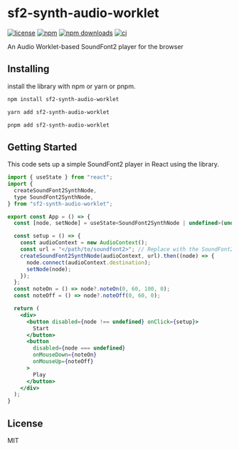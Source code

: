 # sf2-synth-audio-worklet

[![license](https://img.shields.io/npm/l/sf2-synth-audio-worklet.svg)](https://github.com/resonance-box/sf2-synth-audio-worklet/blob/main/LICENSE.md)
[![npm](https://img.shields.io/npm/v/sf2-synth-audio-worklet.svg)](https://www.npmjs.com/package/sf2-synth-audio-worklet)
[![npm downloads](https://img.shields.io/npm/dm/sf2-synth-audio-worklet)](https://www.npmjs.com/package/sf2-synth-audio-worklet)
[![ci](https://github.com/resonance-box/sf2-synth-audio-worklet/actions/workflows/ci.yml/badge.svg)](https://github.com/resonance-box/sf2-synth-audio-worklet/actions/workflows/ci.yml)

An Audio Worklet-based SoundFont2 player for the browser

## Installing

install the library with npm or yarn or pnpm.

```bash
npm install sf2-synth-audio-worklet
```

```bash
yarn add sf2-synth-audio-worklet
```

```bash
pnpm add sf2-synth-audio-worklet
```

## Getting Started

This code sets up a simple SoundFont2 player in React using the library.

```jsx
import { useState } from "react";
import {
  createSoundFont2SynthNode,
  type SoundFont2SynthNode,
} from "sf2-synth-audio-worklet";

export const App = () => {
  const [node, setNode] = useState<SoundFont2SynthNode | undefined>(undefined);

  const setup = () => {
    const audioContext = new AudioContext();
    const url = "</path/to/soundfont2>"; // Replace with the SoundFont2 file path
    createSoundFont2SynthNode(audioContext, url).then((node) => {
      node.connect(audioContext.destination);
      setNode(node);
    });
  };
  const noteOn = () => node?.noteOn(0, 60, 100, 0);
  const noteOff = () => node?.noteOff(0, 60, 0);

  return (
    <div>
      <button disabled={node !== undefined} onClick={setup}>
        Start
      </button>
      <button
        disabled={node === undefined}
        onMouseDown={noteOn}
        onMouseUp={noteOff}
      >
        Play
      </button>
    </div>
  );
}
```

## License

MIT

